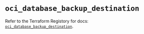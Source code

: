 # `oci_database_backup_destination`

Refer to the Terraform Registory for docs: [`oci_database_backup_destination`](https://registry.terraform.io/providers/oracle/oci/6.18.0/docs/resources/database_backup_destination).
